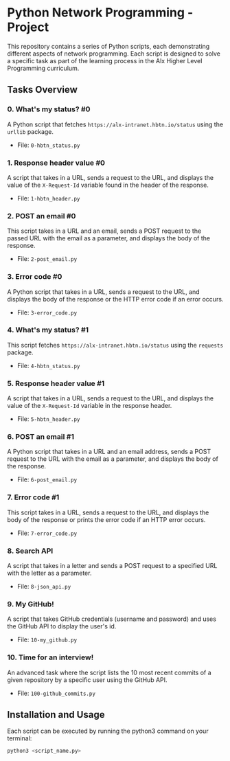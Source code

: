 # Python Network Programming - Project

This repository contains a series of Python scripts, each demonstrating different aspects of network programming. Each script is designed to solve a specific task as part of the learning process in the Alx Higher Level Programming curriculum.

## Tasks Overview

### 0. What's my status? #0
A Python script that fetches `https://alx-intranet.hbtn.io/status` using the `urllib` package.

- File: `0-hbtn_status.py`

### 1. Response header value #0
A script that takes in a URL, sends a request to the URL, and displays the value of the `X-Request-Id` variable found in the header of the response.

- File: `1-hbtn_header.py`

### 2. POST an email #0
This script takes in a URL and an email, sends a POST request to the passed URL with the email as a parameter, and displays the body of the response.

- File: `2-post_email.py`

### 3. Error code #0
A Python script that takes in a URL, sends a request to the URL, and displays the body of the response or the HTTP error code if an error occurs.

- File: `3-error_code.py`

### 4. What's my status? #1
This script fetches `https://alx-intranet.hbtn.io/status` using the `requests` package.

- File: `4-hbtn_status.py`

### 5. Response header value #1
A script that takes in a URL, sends a request to the URL, and displays the value of the `X-Request-Id` variable in the response header.

- File: `5-hbtn_header.py`

### 6. POST an email #1
A Python script that takes in a URL and an email address, sends a POST request to the URL with the email as a parameter, and displays the body of the response.

- File: `6-post_email.py`

### 7. Error code #1
This script takes in a URL, sends a request to the URL, and displays the body of the response or prints the error code if an HTTP error occurs.

- File: `7-error_code.py`

### 8. Search API
A script that takes in a letter and sends a POST request to a specified URL with the letter as a parameter.

- File: `8-json_api.py`

### 9. My GitHub!
A script that takes GitHub credentials (username and password) and uses the GitHub API to display the user's id.

- File: `10-my_github.py`

### 10. Time for an interview!
An advanced task where the script lists the 10 most recent commits of a given repository by a specific user using the GitHub API.

- File: `100-github_commits.py`

## Installation and Usage

Each script can be executed by running the python3 command on your terminal:

```bash
python3 <script_name.py>
